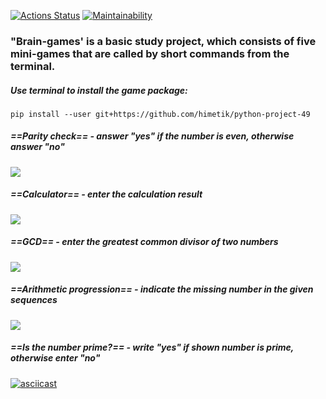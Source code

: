 [![Actions Status](https://github.com/himetik/python-project-49/actions/workflows/hexlet-check.yml/badge.svg)](https://github.com/himetik/python-project-49/actions) [![Maintainability](https://api.codeclimate.com/v1/badges/51c00a674417745f35b0/maintainability)](https://codeclimate.com/github/himetik/python-project-49/maintainability)


### "Brain-games' is a basic study project, which consists of five mini-games that are called by short commands from the terminal.


##### Use terminal to install the game package:
```
pip install --user git+https://github.com/himetik/python-project-49
```

##### ==Parity check== - answer "yes" if the number is even, otherwise answer "no"
[![](https://asciinema.org/a/661904.svg)](https://asciinema.org/a/661904)


##### ==Calculator== - enter the calculation result
[![](https://asciinema.org/a/661907.svg)](https://asciinema.org/a/661907)


##### ==GCD== - enter the greatest common divisor of two numbers
[![](https://asciinema.org/a/V01GRHc2whocERZ0dDwlB1JV6.svg)](https://asciinema.org/a/V01GRHc2whocERZ0dDwlB1JV6)


##### ==Arithmetic progression== - indicate the missing number in the given sequences
[![](https://asciinema.org/a/661912.svg)](https://asciinema.org/a/661912)


##### ==Is the number prime?== - write "yes" if shown number is prime, otherwise enter "no"
[![asciicast](https://asciinema.org/a/661915.svg)](https://asciinema.org/a/661915)

